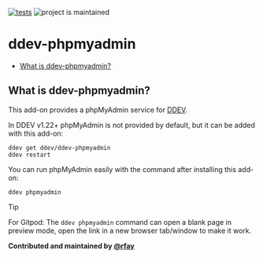 [![tests](https://github.com/ddev/ddev-phpmyadmin/actions/workflows/tests.yml/badge.svg)](https://github.com/ddev/ddev-phpmyadmin/actions/workflows/tests.yml) ![project is maintained](https://img.shields.io/maintenance/yes/2024.svg)

# ddev-phpmyadmin <!-- omit in toc -->

* [What is ddev-phpmyadmin?](#what-is-ddev-phpmyadmin)

## What is ddev-phpmyadmin?

This add-on provides a phpMyAdmin service for [DDEV](https://github.com/ddev/ddev/).

In DDEV v1.22+ phpMyAdmin is not provided by default, but it can be added with this add-on:

```
ddev get ddev/ddev-phpmyadmin
ddev restart
```

You can run phpMyAdmin easily with the command after installing this add-on:

```
ddev phpmyadmin
```

> [!TIP]
> For Gitpod: The `ddev phpmyadmin` command can open a blank page in preview mode, open the link in a new browser tab/window to make it work.

**Contributed and maintained by [@rfay](https://github.com/rfay)**
